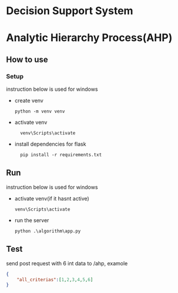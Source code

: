 # Decision Support System

# Analytic Hierarchy Process(AHP)

## How to use

### Setup

instruction below is used for windows

- create venv 
  ```
  python -m venv venv
  ```
- activate venv
  ```
    venv\Scripts\activate
  ```
- install dependencies for flask
  ```
    pip install -r requirements.txt
  ```

## Run 

instruction below is used for windows

- activate venv(if it hasnt active)
  ```
  venv\Scripts\activate
  ```
- run the server
  ```
  python .\algorithm\app.py
  ```

## Test

send post request with 6 int data to /ahp, examole

```json
{
    "all_criterias":[1,2,3,4,5,6]    
}
```